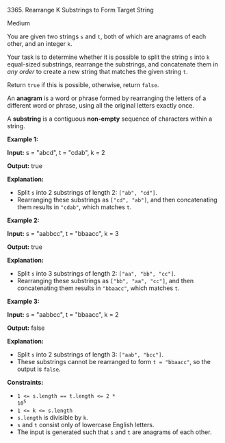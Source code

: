 3365\. Rearrange K Substrings to Form Target String

Medium

You are given two strings `s` and `t`, both of which are anagrams of each other, and an integer `k`.

Your task is to determine whether it is possible to split the string `s` into `k` equal-sized substrings, rearrange the substrings, and concatenate them in _any order_ to create a new string that matches the given string `t`.

Return `true` if this is possible, otherwise, return `false`.

An **anagram** is a word or phrase formed by rearranging the letters of a different word or phrase, using all the original letters exactly once.

A **substring** is a contiguous **non-empty** sequence of characters within a string.

**Example 1:**

**Input:** s = "abcd", t = "cdab", k = 2

**Output:** true

**Explanation:**

*   Split `s` into 2 substrings of length 2: `["ab", "cd"]`.
*   Rearranging these substrings as `["cd", "ab"]`, and then concatenating them results in `"cdab"`, which matches `t`.

**Example 2:**

**Input:** s = "aabbcc", t = "bbaacc", k = 3

**Output:** true

**Explanation:**

*   Split `s` into 3 substrings of length 2: `["aa", "bb", "cc"]`.
*   Rearranging these substrings as `["bb", "aa", "cc"]`, and then concatenating them results in `"bbaacc"`, which matches `t`.

**Example 3:**

**Input:** s = "aabbcc", t = "bbaacc", k = 2

**Output:** false

**Explanation:**

*   Split `s` into 2 substrings of length 3: `["aab", "bcc"]`.
*   These substrings cannot be rearranged to form `t = "bbaacc"`, so the output is `false`.

**Constraints:**

*   <code>1 <= s.length == t.length <= 2 * 10<sup>5</sup></code>
*   `1 <= k <= s.length`
*   `s.length` is divisible by `k`.
*   `s` and `t` consist only of lowercase English letters.
*   The input is generated such that `s` and `t` are anagrams of each other.